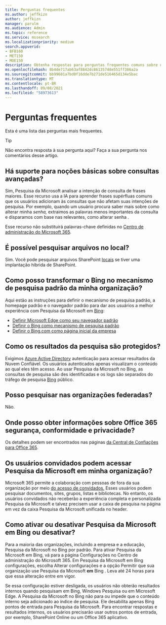 ```yaml
---
title: Perguntas frequentes
ms.author: jeffkizn
author: jeffkizn
manager: parulm
ms.audience: Admin
ms.topic: reference
ms.service: mssearch
ms.localizationpriority: medium
search.appverid:
- BFB160
- MET150
- MOE150
description: Obtenha respostas para perguntas frequentes comuns sobre o Enterprise Search e a Pesquisa da Microsoft
ms.openlocfilehash: 8b4de717ab63af8842dc86135748e551ff386a2a
ms.sourcegitcommit: bb99601a7bd0f16dde7b271de516465d134e5bac
ms.translationtype: MT
ms.contentlocale: pt-BR
ms.lasthandoff: 09/08/2021
ms.locfileid: "58973613"
---
```

<!-- markdownlint-disable no-trailing-punctuation -->
# <a name="frequently-asked-questions"></a>Perguntas frequentes

Esta é uma lista das perguntas mais frequentes.

> [!TIP]
> Não encontra resposta à sua pergunta aqui? Faça a sua pergunta nos comentários desse artigo.

## <a name="is-advanced-query-understanding-supported"></a>Há suporte para noções básicas sobre consultas avançadas?

Sim, Pesquisa da Microsoft analisar a intenção de consulta de frases maiores. Esse recurso usa a IA para aprender frases supérfluas comuns que os usuários adicionam às consultas que não afetam suas intenções de pesquisa. Por exemplo, quando um usuário procura saber mais sobre como alterar minha *senha,* extraimos as palavras menos importantes da consulta e disparamos com base nas relevantes, como alterar senha *.*
  
Esse recurso não substituirá palavras-chave definidas no [Centro de administração do Microsoft 365](https://admin.microsoft.com).
  
## <a name="can-you-search-for-files-on-premises"></a>É possível pesquisar arquivos no local?

Sim. Você pode pesquisar arquivos SharePoint [locais](http://sharepoint.com/) se tiver uma implantação híbrida de SharePoint.
  
## <a name="how-do-i-make-bing-the-default-search-engine-for-people-in-my-org"></a>Como posso transformar o Bing no mecanismo de pesquisa padrão da minha organização?

Aqui estão as instruções para definir o mecanismo de pesquisa padrão, a homepage padrão e o navegador padrão para dar aos usuários a melhor experiência com Pesquisa da Microsoft em [Bing](https://Bing.com):

- [Definir Microsoft Edge como seu navegador padrão](/deployedge/edge-default-browser)
- [Definir o Bing como mecanismo de pesquisa padrão](set-default-search-engine.md)
- [Definir o Bing.com como página inicial da empresa](set-default-homepage.md)

## <a name="how-are-my-search-results-protected"></a>Como os resultados da pesquisa são protegidos?

Exigimos [Azure Active Directory](/azure/active-directory/) autenticação para acessar resultados da Nuvem Confiável. Os usuários autenticados apenas visualizam o conteúdo ao qual eles têm acesso. Ao usar Pesquisa da Microsoft no Bing, as consultas de pesquisa são des identificadas e os logs são separados do tráfego de pesquisa [Bing](https://Bing.com) público.

## <a name="can-i-search-across-federated-organizations"></a>Posso pesquisar nas organizações federadas?

Não.

## <a name="where-can-i-get-info-about-office-365-security-compliance-and-privacy"></a>Onde posso obter informações sobre Office 365 segurança, conformidade e privacidade?

Os detalhes podem ser encontrados nas páginas [da Central de Confiações para Office 365](https://www.microsoft.com/TrustCenter/CloudServices/office365/default.aspx).

## <a name="can-guest-users-access-microsoft-search-in-my-organization"></a>Os usuários convidados podem acessar Pesquisa da Microsoft em minha organização?

Microsoft 365 permite a colaboração com pessoas de fora da sua organização por meio [do acesso de convidados.](/microsoft-365/solutions/collaborate-with-people-outside-your-organization) Esses usuários podem pesquisar documentos, sites, grupos, listas e bibliotecas. No entanto, os usuários convidados não receberão a experiência completa e personalizada Pesquisa da Microsoft e talvez precisem usar a caixa de pesquisa na página em vez da caixa Pesquisa da Microsoft unificada no header.

## <a name="how-do-i-turn-microsoft-search-in-bing-on-or-off"></a>Como ativar ou desativar Pesquisa da Microsoft em Bing ou desativar?

Para a maioria das organizações, incluindo a empresa e a educação, Pesquisa da Microsoft no Bing por padrão. Para ativar Pesquisa da Microsoft em Bing, vá para a [](https://admin.microsoft.com/Adminportal/Home#/MicrosoftSearch/configurations) página Configurações no Centro de administração do Microsoft 365. Em Pesquisa da Microsoft em Bing configurações, escolha  Alterar configurações e a opção Permitir que sua organização use Pesquisa da Microsoft **em** Bing . Leva até 24 horas para que essa alteração entre em vigor.

Se essa configuração estiver desligada, os usuários não obterão resultados internos quando pesquisam em Bing, Windows Pesquisa ou em Microsoft Edge. A Pesquisa da Microsoft no Bing não para ou impede que o conteúdo interno seja adicionado ao índice de pesquisa. Ele desabilita apenas Bing pontos de entrada para Pesquisa da Microsoft. Para encontrar respostas e resultados internos, os usuários precisarão usar outros pontos de entrada, por exemplo, SharePoint Online ou um Office 365 aplicativo.
